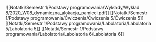 ![[Notatki/Semestr 1/Podstawy programowania/Wykłady/Wykład 8/2020_W08_dynamiczna_alokacja_pamieci.pdf]]
[[Notatki/Semestr 1/Podstawy programowania/Ćwiczenia/Ćwiczenia 5/Ćwiczenia 5]]
[[Notatki/Semestr 1/Podstawy programowania/Labolatoria/Labolatoria 5/Labolatoria 5]]
[[Notatki/Semestr 1/Podstawy programowania/Labolatoria/Labolatoria 6/Labolatoria 6]]